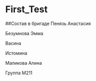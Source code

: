 # First_Test

##Состав в бригаде
 Пенязь Анастасия

 Безумнова Эмма
  
 Васина
 
 Истомина
 
 Маликова Алина
 
Группа М211 
